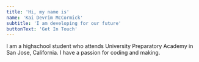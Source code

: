 ```yaml
---
title: 'Hi, my name is'
name: 'Kai Devrim McCormick'
subtitle: 'I am developing for our future'
buttonText: 'Get In Touch'
---
```


I am a highschool student who attends University Preparatory Academy in San Jose, California. I have a passion for coding and making.
